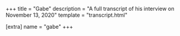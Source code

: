 +++
title = "Gabe"
description = "A full transcript of his interview on November 13, 2020"
template = "transcript.html"

[extra]
name = "gabe"
+++